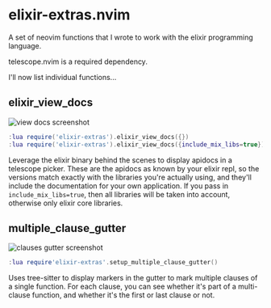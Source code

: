 # elixir-extras.nvim

A set of neovim functions that I wrote to work with the elixir programming language.

telescope.nvim is a required dependency.

I'll now list individual functions...

## elixir_view_docs

![view docs screenshot](https://raw.githubusercontent.com/wiki/emmanueltouzery/elixir-extras.nvim/apidocs.png)

```lua
:lua require('elixir-extras').elixir_view_docs({})
:lua require('elixir-extras').elixir_view_docs({include_mix_libs=true})
```

Leverage the elixir binary behind the scenes to display apidocs in a telescope picker. These are the apidocs as known by your elixir repl, so the versions match exactly with the libraries you're actually using, and they'll include the documentation for your own application. If you pass in `include_mix_libs=true`, then all libraries will be taken into account, otherwise only elixir core libraries.

## multiple_clause_gutter

![clauses gutter screenshot](https://raw.githubusercontent.com/wiki/emmanueltouzery/elixir-extras.nvim/gutter_clauses.png)

```lua
:lua require'elixir-extras'.setup_multiple_clause_gutter()
```

Uses tree-sitter to display markers in the gutter to mark multiple clauses of a single function. For each clause, you can see whether it's part of a multi-clause function, and whether it's the first or last clause or not.

